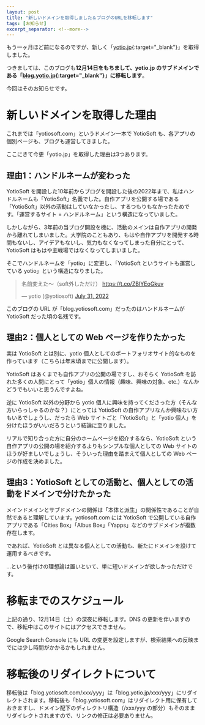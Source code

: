 ```yaml
---
layout: post
title: "新しいドメインを取得しました＆ブログのURLを移転します"
tags: [お知らせ]
excerpt_separator: <!--more-->
---
```


もう一ヶ月ほど前になるのですが、新しく「[yotio.jp](https://yotio.jp/){:target="_blank"}」を取得しました。

つきましては、このブログも**12月14日をもちまして、yotio.jp のサブドメインである「[blog.yotio.jp](https://blog.yotio.jp){:target="_blank"}」に移転します**。

今回はそのお知らせです。

<!--more-->

# 新しいドメインを取得した理由

これまでは「yotiosoft.com」というドメイン一本で YotioSoft も、各アプリの個別ページも、ブログも運営してきました。

ここにきて今更「yotio.jp」を取得した理由は3つあります。

## 理由1：ハンドルネームが変わった

YotioSoft を開設した10年前からブログを開設した後の2022年まで、私はハンドルネームも「YotioSoft」名義でした。自作アプリを公開する場である「YotioSoft」以外の活動はしていなかったし、するつもりもなかったためです。「運営するサイト = ハンドルネーム」という構造になっていました。

しかしながら、3年前の当ブログ開設を機に、活動のメインは自作アプリの開発から離れてしまいました。大学院のこともあり、もはや自作アプリを開発する時間もないし、アイデアもないし、気力もなくなってしまった自分にとって、YotioSoft はもはや主戦場ではなくなってしまいました。

そこでハンドルネームを「yotio」に変更し、「YotioSoft というサイトも運営している yotio」という構造になりました。

<blockquote class="twitter-tweet"><p lang="ja" dir="ltr">名前変えた～（soft外しただけ） <a href="https://t.co/ZBIYEoGkuv">https://t.co/ZBIYEoGkuv</a></p>&mdash; yotio (@yotiosoft) <a href="https://twitter.com/yotiosoft/status/1553660845766299648?ref_src=twsrc%5Etfw">July 31, 2022</a></blockquote> <script async src="https://platform.twitter.com/widgets.js" charset="utf-8"></script>

このブログの URL が「blog.yotiosoft.com」だったのはハンドルネームが YotioSoft だった頃の名残です。

## 理由2：個人としての Web ページを作りたかった

実は YotioSoft とは別に、yotio 個人としてのポートフォリオサイト的なものを作っています（こちらは年末頃までに公開します）。

YotioSoft はあくまでも自作アプリの公開の場ですし、おそらく YotioSoft を訪れた多くの人間にとって「yotio」個人の情報（趣味、興味の対象、etc.）なんかどうでもいいと思うんですよね。

逆に YotioSoft 以外の分野から yotio 個人に興味を持ってくださった方（そんな方いらっしゃるのかな？）にとっては YotioSoft の自作アプリなんか興味ない方もいるでしょうし、だったら Web サイトごと「YotioSoft」と「yotio 個人」を分けたほうがいいだろうという結論に至りました。

リアルで知り合った方に自分のホームページを紹介するなら、YotioSoft という自作アプリの公開の場を紹介するよりもシンプルな個人としての Web サイトのほうが好ましいでしょうし、そういった理由を踏まえて個人としての Web ページの作成を決めました。

## 理由3：YotioSoft としての活動と、個人としての活動をドメインで分けたかった

メインドメインとサブドメインの関係は「本体と派生」の関係性であることが自然であると理解しています。yotiosoft.com には YotioSoft で公開している自作アプリである「Cities Box」「Albus Box」「Yapps」などのサブドメインが複数存在します。

であれば、YotioSoft とは異なる個人としての活動も、新たにドメインを設けて運用するべきです。

…という後付けの理想論は置いといて、単に短いドメインが欲しかっただけです。

# 移転までのスケジュール

上記の通り、12月14日（土）の深夜に移転します。DNS の更新を伴いますので、移転中はこのサイトにはアクセスできません。

Google Search Console にも URL の変更を設定しますが、検索結果への反映までには少し時間がかかるかもしれません。

# 移転後のリダイレクトについて

移転後は「blog.yotiosoft.com/xxx/yyy」は「blog.yotio.jp/xxx/yyy」にリダイレクトされます。移転後も「blog.yotiosoft.com」はリダイレクト用に保有しておきますし、ドメイン配下のディレクトリ構造（/xxx/yyy の部分）もそのままリダイレクトされますので、リンクの修正は必要ありません。
